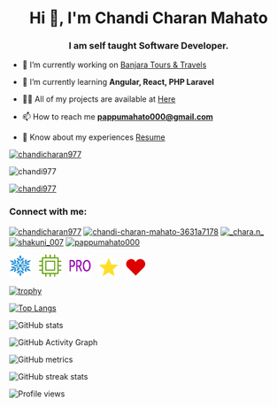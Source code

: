 <h1 align="center">Hi 👋, I'm Chandi Charan Mahato</h1>
<h3 align="center">I am self taught Software Developer.</h3>

- 🔭 I’m currently working on [Banjara Tours & Travels](https://github.com/Chandi977/Banjara)

- 🌱 I’m currently learning **Angular, React, PHP Laravel**

- 👨‍💻 All of my projects are available at [Here](https://chandi977.github.io/Portfolio-2.0/)

- 📫 How to reach me **pappumahato000@gmail.com**

- 📄 Know about my experiences [Resume](https://drive.google.com/file/d/1XDBJq-Zh0nQAVykH5-NuyLn--XTb-eyI/view?usp=sharing)

<p align="left"> <a href="https://twitter.com/chandicharan977" target="blank"><img src="https://img.shields.io/twitter/follow/chandicharan977?logo=twitter&style=for-the-badge" alt="chandicharan977" /></a> </p>

<p align="left"> <img src="https://komarev.com/ghpvc/?username=chandi977&label=Profile%20views&color=0e75b6&style=flat" alt="chandi977" /> </p>

<p align="left"> <a href="https://github.com/ryo-ma/github-profile-trophy"><img src="https://github-profile-trophy.vercel.app/?username=chandi977" alt="chandi977" /></a> </p>

<h3 align="left">Connect with me:</h3>
<p align="left">
<a href="https://twitter.com/chandicharan977" target="blank"><img align="center" src="https://raw.githubusercontent.com/rahuldkjain/github-profile-readme-generator/master/src/images/icons/Social/twitter.svg" alt="chandicharan977" height="30" width="40" /></a>
<a href="https://linkedin.com/in/chandi-charan-mahato-3631a7178" target="blank"><img align="center" src="https://raw.githubusercontent.com/rahuldkjain/github-profile-readme-generator/master/src/images/icons/Social/linked-in-alt.svg" alt="chandi-charan-mahato-3631a7178" height="30" width="40" /></a>
<a href="https://instagram.com/_chara.n_" target="blank"><img align="center" src="https://raw.githubusercontent.com/rahuldkjain/github-profile-readme-generator/master/src/images/icons/Social/instagram.svg" alt="_chara.n_" height="30" width="40" /></a>
<a href="https://www.codechef.com/users/shakuni_007" target="blank"><img align="center" src="https://cdn.jsdelivr.net/npm/simple-icons@3.1.0/icons/codechef.svg" alt="shakuni_007" height="30" width="40" /></a>
<a href="https://www.hackerrank.com/pappumahato000" target="blank"><img align="center" src="https://raw.githubusercontent.com/rahuldkjain/github-profile-readme-generator/master/src/images/icons/Social/hackerrank.svg" alt="pappumahato000" height="30" width="40" /></a>
</p>

<a href='https://archiveprogram.github.com/'><img src='https://raw.githubusercontent.com/acervenky/animated-github-badges/master/assets/acbadge.gif' width='40' height='40'></a> <a href='https://docs.github.com/en/developers'><img src='https://raw.githubusercontent.com/acervenky/animated-github-badges/master/assets/devbadge.gif' width='40' height='40'></a> <a href='https://github.com/pricing'><img src='https://raw.githubusercontent.com/acervenky/animated-github-badges/master/assets/pro.gif' width='40' height='40'></a> <a href='https://stars.github.com/'><img src='https://raw.githubusercontent.com/acervenky/animated-github-badges/master/assets/starbadge.gif' width='35' height='35'></a> <a href='https://docs.github.com/en/github/supporting-the-open-source-community-with-github-sponsors'><img src='https://raw.githubusercontent.com/acervenky/animated-github-badges/master/assets/sponsorbadge.gif' width='35' height='35'></a> 

[![trophy](https://github-profile-trophy.vercel.app/?username=Chandi977)](https://github.com/ryo-ma/github-profile-trophy)

[![Top Langs](https://github-readme-stats.vercel.app/api/top-langs/?username=Chandi977)](https://github.com/anuraghazra/github-readme-stats)

![GitHub stats](https://github-readme-stats.vercel.app/api?username=Chandi977&show_icons=true&count_private=true)  

![GitHub Activity Graph](https://activity-graph.herokuapp.com/graph?username=Chandi977)  

![GitHub metrics](https://metrics.lecoq.io/Chandi977)  

![GitHub streak stats](https://github-readme-streak-stats.herokuapp.com/?user=Chandi977)  

![Profile views](https://gpvc.arturio.dev/Chandi977)  
